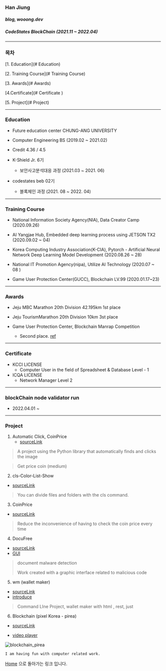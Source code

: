 ### Han Jiung 

##### blog, wooong.dev



##### CodeStates BlockChain (2021.11 ~ 2022.04)

***



### 목차

[1. Education](# Education)

[2. Training Course](# Training Course)

[3. Awards](# Awards)

[4.Certificate](# Certificate )

[5. Project](# Project)



***



### Education



-  Future education center CHUNG-ANG UNIVERSITY 
  - Computer Engineering BS (2019.02 ~ 2021.02)
  - Credit 4.36 / 4.5
  
  
  
- K-Shield Jr. 6기
  - 보안사고분석대응 과정 (2021.03 ~ 2021. 06)
  
  
  
- codestates beb 02기
  
  - 블록체인 과정 (2021. 08 ~ 2022. 04)


***



### Training Course



- National Information Society Agency(NIA), Data Creator Camp (2020.09.26)

- AI Yangjae Hub, Embedded deep learning process using JETSON TX2 (2020.09.02 ~ 04)

- Korea Computing Industry Association(K-CIA), Pytorch - Artificial Neural Network Deep Learning Model Development (2020.08.26 ~ 28)

- National IT Promotion Agency(nipa), Utilize AI Technology (2020.07 ~ 08 )

- Game User Protection Center(GUCC), Blockchain LV.99 (2020.01.17~23)

  



***



### Awards

- Jeju MBC Marathon 20th Division 42.195km 1st place

- Jeju TourismMarathon 20th Division 10km 3st place

- Game User Protection Center, Blockchain Manrap Competition
  - Second place. [ref](http://gamefocus.co.kr/detail.php?number=102179)
  
    

***



### Certificate



- KCCI LICENSE
  - Computer User in the field of Spreadsheet & Database Level - 1
- ICQA LICENSE
  - Network Manager Level 2



***

### blockChain node validator run

- 2022.04.01 ~







***



### Project

 

1. Automatic Click, CoinPrice
   - [sourceLink](https://github.com/tetgo/ToyProject)

>  A project using the Python library that automatically finds and clicks the image

>Get price coin (medium)

 

2. cls-Color-List-Show

- [sourceLink](https://github.com/tetgo/cls)

> You can divide files and folders with the cls command.



3. CoinPrice

- [sourceLink](https://github.com/tetgo/wm)

> Reduce the inconvenience of having to check the coin price every time



4. DocuFree

- [sourceLink](https://github.com/rjursi/DocuFree)
- [GUI](https://github.com/tetgo/GUI)

> document malware detection
>
> Work created with a graphic interface related to malicious code



5. wm (wallet maker)

- [sourceLink](https://github.com/tetgo/wm)
- [introduce](https://wooong.dev/38)

> Command LIne Project, wallet maker with html , rest, just



6. Blockchain (pixel Korea - pirea)

- [sourceLink](https://github.com/codestates/BEB_02_pirea)

- [video player](https://drive.google.com/file/d/1-8TBhvpNMflwMd7jhKCoID51mSIfuWb9/view?usp=sharing)

  

![blockchain_pirea](https://github.com/tetgo/tetgo.github.io/tree/master/static/assets/image_notebook.png)





```
I am having fun with computer related work.
```



[Home](https://tetgo.github.io/) 으로 돌아가는 링크 입니다.


